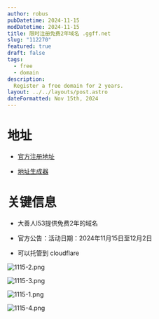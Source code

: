 ```yaml
---
author: robus
pubDatetime: 2024-11-15 
modDatetime: 2024-11-15 
title: 限时注册免费2年域名 .ggff.net
slug: "112270"
featured: true
draft: false
tags:
  - free
  - domain
description:
  Register a free domain for 2 years.
layout: ../../layouts/post.astro
dateFormatted: Nov 15th, 2024
--- 
```


# 地址

- [官方注册地址](https://customer.l53.net/)

- [地址生成器](https://www.meiguodizhi.com/)

# 关键信息

- 大善人l53提供免费2年的域名

- 官方公告：活动日期：2024年11月15日至12月2日

- 可以托管到 cloudflare 

![1115-2.png](https://www.helloimg.com/i/2024/11/15/67371b395144f.png)


![1115-3.png](https://www.helloimg.com/i/2024/11/15/67371b391fa60.png)


![1115-1.png](https://www.helloimg.com/i/2024/11/15/67371b38ba27c.png)


![1115-4.png](https://www.helloimg.com/i/2024/11/15/67371b38ab2c7.png)
